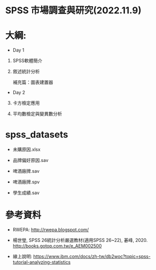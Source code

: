 # SPSS 市場調查與研究(2022.11.9)

# 大綱:

+ Day 1

1. SPSS軟體簡介

2. 敘述統計分析

    補充篇：圖表建置器

+ Day 2

3. 卡方檢定應用

4. 平均數檢定與變異數分析

# spss_datasets

+ 未購原因.xlsx

+ 品牌偏好原因.sav

+ 啤酒廠牌.sav

+ 啤酒廠牌.spv

+ 學生成績.sav

# 參考資料

+ RWEPA: http://rwepa.blogspot.com/

+ 楊世瑩, SPSS 26統計分析嚴選教材(適用SPSS 26~22), 碁峰, 2020. http://books.gotop.com.tw/e_AEM002500

+ 線上說明: https://www.ibm.com/docs/zh-tw/db2woc?topic=spss-tutorial-analyzing-statistics
